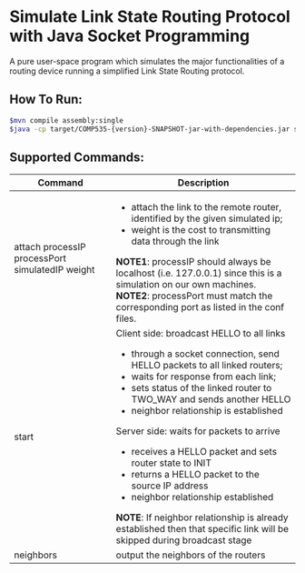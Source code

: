 # Simulate Link State Routing Protocol with Java Socket Programming

A pure user-space program which simulates the major functionalities of a routing device running a simplified Link State Routing protocol.

## How To Run:

```bash
$mvn compile assembly:single
$java -cp target/COMP535-{version}-SNAPSHOT-jar-with-dependencies.jar socs.network.Main conf/router{number}.conf

```

## Supported Commands:

| Command   | Description                                                                                                                                                                                                                                                |
|-----------|------------------------------------------------------------------------------------------------------------------------------------------------------------------------------------------------------------------------------------------------------------|
| attach processIP processPort simulatedIP weight   | <ul><li> attach the link to the remote router, identified by the given simulated ip; </li><li> weight is the cost to transmitting data through the link</li></ul> **NOTE1**: processIP should always be localhost (i.e. 127.0.0.1) since this is a simulation on our own machines. </br>**NOTE2**: processPort must match the corresponding port as listed in the conf files.|
| start     | Client side: broadcast HELLO to all links <ul><li>through a socket connection, send HELLO packets to all linked routers;</li><li>waits for response from each link;</li><li>sets status of the linked router to TWO_WAY and sends another HELLO </li><li>neighbor relationship is established</li></ul> Server side: waits for packets to arrive <ul><li>receives a HELLO packet and sets router state to INIT</li><li>returns a HELLO packet to the source IP address</li><li>neighbor relationship established</li></ul> **NOTE**: If neighbor relationship is already established then that specific link will be skipped during broadcast stage                                                                                                                                                                                                                          |
| neighbors | output the neighbors of the routers                                                                                                                                                                                                                        |
